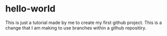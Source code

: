 # hello-world
This is just a tutorial made by me to create my first github project.
This is a change that I am making to use branches within a github repositiry.
